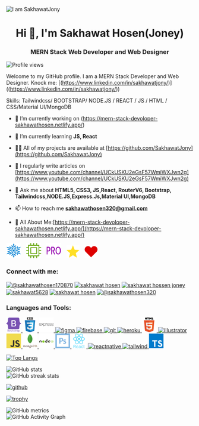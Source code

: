 ![I am SakhawatJony](https://github.com/sakhawathosen170870/sakhawathosen170870/blob/main/Marketing%20and%20Business%20Planner%20LinkedIn%20Banner%20(3).png)


<h1 align="center">Hi 👋, I'm Sakhawat Hosen(Joney)</h1>
<h3 align="center">MERN Stack Web Developer and Web Designer</h3>

![Profile views](https://gpvc.arturio.dev/SakhawatJony) 

Welcome to my GitHub profile. I am a MERN Stack Developer and Web Designer. 
Knock me: [(https://www.linkedin.com/in/sakhawatjony/)] ((https://www.linkedin.com/in/sakhawatjony/))

Skills: Tailwindcss/ BOOTSTRAP/ NODE.JS / REACT / JS / HTML / CSS/Material UI/MongoDB
 

- 🔭 I’m currently working on (https://mern-stack-devoloper-sakhawathosen.netlify.app/)

- 🌱 I’m currently learning **JS, React**

- 👨‍💻 All of my projects are available at [https://github.com/SakhawatJony](https://github.com/SakhawatJony)

- 📝 I regularly write articles on [https://www.youtube.com/channel/UCkUSKU2eGsF57WmiWXJwn2g](https://www.youtube.com/channel/UCkUSKU2eGsF57WmiWXJwn2g)

- 💬 Ask me about **HTML5, CSS3, JS,React, RouterV6, Bootstrap, Tailwindcss,NODE.JS,Express.Js,Material UI,MongoDB**

- 📫 How to reach me **sakhawathosen320@gmail.com**

- 📄 All About Me:[https://mern-stack-devoloper-sakhawathosen.netlify.app/](https://mern-stack-devoloper-sakhawathosen.netlify.app/)

<a href='https://archiveprogram.github.com/'><img src='https://raw.githubusercontent.com/acervenky/animated-github-badges/master/assets/acbadge.gif' width='40' height='40'></a> <a href='https://docs.github.com/en/developers'><img src='https://raw.githubusercontent.com/acervenky/animated-github-badges/master/assets/devbadge.gif' width='40' height='40'></a> <a href='https://github.com/pricing'><img src='https://raw.githubusercontent.com/acervenky/animated-github-badges/master/assets/pro.gif' width='40' height='40'></a> <a href='https://stars.github.com/'><img src='https://raw.githubusercontent.com/acervenky/animated-github-badges/master/assets/starbadge.gif' width='35' height='35'></a> <a href='https://docs.github.com/en/github/supporting-the-open-source-community-with-github-sponsors'><img src='https://raw.githubusercontent.com/acervenky/animated-github-badges/master/assets/sponsorbadge.gif' width='35' height='35'></a> 

<h3 align="left">Connect with me:</h3>
<p align="left">
<a href="https://codepen.io/@sakhawathosen170870" target="blank"><img align="center" src="https://raw.githubusercontent.com/rahuldkjain/github-profile-readme-generator/master/src/images/icons/Social/codepen.svg" alt="@sakhawathosen170870" height="30" width="40" /></a>
<a href="https://linkedin.com/in/sakhawat hosen" target="blank"><img align="center" src="https://raw.githubusercontent.com/rahuldkjain/github-profile-readme-generator/master/src/images/icons/Social/linked-in-alt.svg" alt="sakhawat hosen" height="30" width="40" /></a>
<a href="https://www.facebook.com/sakhawathossen.joney" target="blank"><img align="center" src="https://raw.githubusercontent.com/rahuldkjain/github-profile-readme-generator/master/src/images/icons/Social/facebook.svg" alt="sakhawat hossen joney" height="30" width="40" /></a>
<a href="https://instagram.com/sakhawat5628" target="blank"><img align="center" src="https://raw.githubusercontent.com/rahuldkjain/github-profile-readme-generator/master/src/images/icons/Social/instagram.svg" alt="sakhawat5628" height="30" width="40" /></a>
<a href="https://www.youtube.com/c/sakhawat hosen" target="blank"><img align="center" src="https://raw.githubusercontent.com/rahuldkjain/github-profile-readme-generator/master/src/images/icons/Social/youtube.svg" alt="sakhawat hosen" height="30" width="40" /></a>
<a href="https://www.hackerrank.com/@sakhawathosen320" target="blank"><img align="center" src="https://raw.githubusercontent.com/rahuldkjain/github-profile-readme-generator/master/src/images/icons/Social/hackerrank.svg" alt="@sakhawathosen320" height="30" width="40" /></a>
</p>


<h3 align="left">Languages and Tools:</h3>
<p align="left"> <a href="https://getbootstrap.com" target="_blank" rel="noreferrer"> <img src="https://raw.githubusercontent.com/devicons/devicon/master/icons/bootstrap/bootstrap-plain-wordmark.svg" alt="bootstrap" width="40" height="40"/> </a> <a href="https://www.w3schools.com/css/" target="_blank" rel="noreferrer"> <img src="https://raw.githubusercontent.com/devicons/devicon/master/icons/css3/css3-original-wordmark.svg" alt="css3" width="40" height="40"/> </a> <a href="https://expressjs.com" target="_blank" rel="noreferrer"> <img src="https://raw.githubusercontent.com/devicons/devicon/master/icons/express/express-original-wordmark.svg" alt="express" width="40" height="40"/> </a> <a href="https://www.figma.com/" target="_blank" rel="noreferrer"> <img src="https://www.vectorlogo.zone/logos/figma/figma-icon.svg" alt="figma" width="40" height="40"/> </a> <a href="https://firebase.google.com/" target="_blank" rel="noreferrer"> <img src="https://www.vectorlogo.zone/logos/firebase/firebase-icon.svg" alt="firebase" width="40" height="40"/> </a> <a href="https://git-scm.com/" target="_blank" rel="noreferrer"> <img src="https://www.vectorlogo.zone/logos/git-scm/git-scm-icon.svg" alt="git" width="40" height="40"/> </a> <a href="https://heroku.com" target="_blank" rel="noreferrer"> <img src="https://www.vectorlogo.zone/logos/heroku/heroku-icon.svg" alt="heroku" width="40" height="40"/> </a> <a href="https://www.w3.org/html/" target="_blank" rel="noreferrer"> <img src="https://raw.githubusercontent.com/devicons/devicon/master/icons/html5/html5-original-wordmark.svg" alt="html5" width="40" height="40"/> </a> <a href="https://www.adobe.com/in/products/illustrator.html" target="_blank" rel="noreferrer"> <img src="https://www.vectorlogo.zone/logos/adobe_illustrator/adobe_illustrator-icon.svg" alt="illustrator" width="40" height="40"/> </a> <a href="https://developer.mozilla.org/en-US/docs/Web/JavaScript" target="_blank" rel="noreferrer"> <img src="https://raw.githubusercontent.com/devicons/devicon/master/icons/javascript/javascript-original.svg" alt="javascript" width="40" height="40"/> </a> <a href="https://www.mongodb.com/" target="_blank" rel="noreferrer"> <img src="https://raw.githubusercontent.com/devicons/devicon/master/icons/mongodb/mongodb-original-wordmark.svg" alt="mongodb" width="40" height="40"/> </a> <a href="https://nodejs.org" target="_blank" rel="noreferrer"> <img src="https://raw.githubusercontent.com/devicons/devicon/master/icons/nodejs/nodejs-original-wordmark.svg" alt="nodejs" width="40" height="40"/> </a> <a href="https://www.photoshop.com/en" target="_blank" rel="noreferrer"> <img src="https://raw.githubusercontent.com/devicons/devicon/master/icons/photoshop/photoshop-line.svg" alt="photoshop" width="40" height="40"/> </a> <a href="https://reactjs.org/" target="_blank" rel="noreferrer"> <img src="https://raw.githubusercontent.com/devicons/devicon/master/icons/react/react-original-wordmark.svg" alt="react" width="40" height="40"/> </a> <a href="https://reactnative.dev/" target="_blank" rel="noreferrer"> <img src="https://reactnative.dev/img/header_logo.svg" alt="reactnative" width="40" height="40"/> </a> <a href="https://tailwindcss.com/" target="_blank" rel="noreferrer"> <img src="https://www.vectorlogo.zone/logos/tailwindcss/tailwindcss-icon.svg" alt="tailwind" width="40" height="40"/> </a> <a href="https://www.typescriptlang.org/" target="_blank" rel="noreferrer"> <img src="https://raw.githubusercontent.com/devicons/devicon/master/icons/typescript/typescript-original.svg" alt="typescript" width="40" height="40"/> </a> </p>



[![Top Langs](https://github-readme-stats.vercel.app/api/top-langs/?username=SakhawatJony)](https://github.com/anuraghazra/github-readme-stats)


![GitHub stats](https://github-readme-stats.vercel.app/api?username=SakhawatJony&show_icons=true)  
![GitHub streak stats](https://github-readme-streak-stats.herokuapp.com/?user=SakhawatJony)  

[<img src='https://cdn.jsdelivr.net/npm/simple-icons@3.0.1/icons/github.svg' alt='github' height='40'>](https://github.com/SakhawatJony)  

[![trophy](https://github-profile-trophy.vercel.app/?username=SakhawatJony)](https://github.com/ryo-ma/github-profile-trophy)

![GitHub metrics](https://metrics.lecoq.io/SakhawatJony)  
![GitHub Activity Graph](https://activity-graph.herokuapp.com/graph?username=SakhawatJony)  



 
